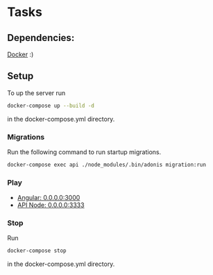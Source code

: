 # Tasks

## Dependencies: 

[Docker](https://www.docker.com/get-started) :)


## Setup

To up the server run

```bash
docker-compose up --build -d
```

in the docker-compose.yml directory.


### Migrations

Run the following command to run startup migrations.

```bash
docker-compose exec api ./node_modules/.bin/adonis migration:run
```

### Play

- [Angular: 0.0.0.0:3000](http://0.0.0.0:3000)
- [API Node: 0.0.0.0:3333](http://0.0.0.0:3333/tasks)

### Stop
Run

```bash
docker-compose stop
```

in the docker-compose.yml directory.